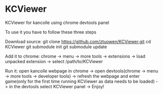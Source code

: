 # KCViewer
KCViewer for kancolle using chrome devtools panel

To use it you have to follow these three steps

Download source:
git clone https://github.com/ztuowen/KCViewer.git
cd KCViewer
git submodule init
git submodule update

Add it to chrome:
chrome -> menu -> more tools -> extensions -> load unpacked extension -> select /path/to/KCViewer

Run it:
open kancolle webpage in chrome -> open devtools(chrome -> menu -> more tools -> developer tools)
  -> refresh the webpage and enter game(only for the first time running KCViewer as data needs to be loaded)
  -> in the devtools select KCViewer panel -> Enjoy!
